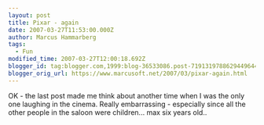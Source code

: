 ```yaml
---
layout: post
title: Pixar - again
date: 2007-03-27T11:53:00.000Z
author: Marcus Hammarberg
tags:
  - Fun
modified_time: 2007-03-27T12:00:18.692Z
blogger_id: tag:blogger.com,1999:blog-36533086.post-7191319788629449644
blogger_orig_url: https://www.marcusoft.net/2007/03/pixar-again.html
---
```


OK - the last post made me think about another time when I was the only
one laughing in the cinema. Really embarrassing - especially since all
the other people in the saloon were children... max six years old..
